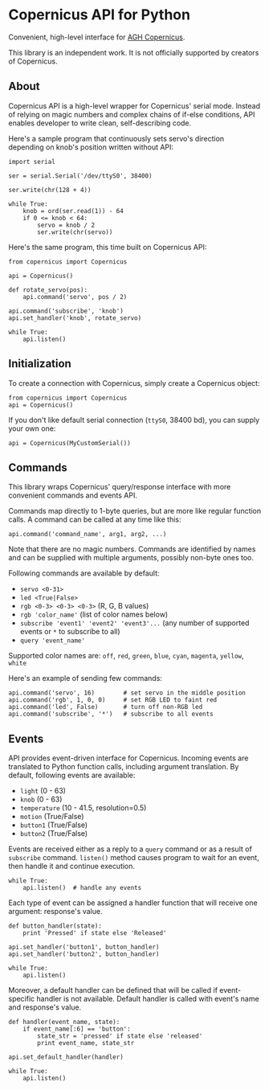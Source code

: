 # Copernicus API for Python

Convenient, high-level interface for [AGH Copernicus](http://home.agh.edu.pl/~tszydlo/copernicus/).

This library is an independent work. It is not officially supported by creators of Copernicus.

## About

Copernicus API is a high-level wrapper for Copernicus' serial mode. Instead of relying on magic numbers and complex chains of if-else conditions, API enables developer to write clean, self-describing code.

Here's a sample program that continuously sets servo's direction depending on knob's position written without API:

    import serial

    ser = serial.Serial('/dev/ttyS0', 38400)

    ser.write(chr(128 + 4))

    while True:
        knob = ord(ser.read(1)) - 64
        if 0 <= knob < 64:
            servo = knob / 2
            ser.write(chr(servo)) 

Here's the same program, this time built on Copernicus API:

    from copernicus import Copernicus

    api = Copernicus()

    def rotate_servo(pos):
        api.command('servo', pos / 2)

    api.command('subscribe', 'knob')
    api.set_handler('knob', rotate_servo)

    while True:
        api.listen()

## Initialization

To create a connection with Copernicus, simply create a Copernicus object:

    from copernicus import Copernicus
    api = Copernicus()

If you don't like default serial connection (`ttyS0`, 38400 bd), you can supply your own one:

    api = Copernicus(MyCustomSerial())

## Commands

This library wraps Copernicus' query/response interface with more convenient commands and events API.

Commands map directly to 1-byte queries, but are more like regular function calls. A command can be called at any time like this:

    api.command('command_name', arg1, arg2, ...)

Note that there are no magic numbers. Commands are identified by names and can be supplied with multiple arguments, possibly non-byte ones too.

Following commands are available by default:

- `servo <0-31>`
- `led <True|False>`
- `rgb <0-3> <0-3> <0-3>` (R, G, B values)
- `rgb 'color_name'` (list of color names below)
- `subscribe 'event1' 'event2' 'event3'...` (any number of supported events or `*` to subscribe to all)
- `query 'event_name'`

Supported color names are: `off`, `red`, `green`, `blue`, `cyan`, `magenta`, `yellow`, `white`

Here's an example of sending few commands:

    api.command('servo', 16)        # set servo in the middle position
    api.command('rgb', 1, 0, 0)     # set RGB LED to faint red
    api.command('led', False)       # turn off non-RGB led
    api.command('subscribe', '*')   # subscribe to all events

## Events

API provides event-driven interface for Copernicus. Incoming events are translated to Python function calls, including argument translation. By default, following events are available:

- `light` (0 - 63)
- `knob` (0 - 63)
- `temperature` (10 - 41.5, resolution=0.5)
- `motion` (True/False)
- `button1` (True/False)
- `button2` (True/False)

Events are received either as a reply to a `query` command or as a result of `subscribe` command. `listen()` method causes program to wait for an event, then handle it and continue execution.

    while True:
        api.listen()  # handle any events

Each type of event can be assigned a handler function that will receive one argument: response's value.

    def button_handler(state):
        print 'Pressed' if state else 'Released'

    api.set_handler('button1', button_handler)
    api.set_handler('button2', button_handler)

    while True:
        api.listen()

Moreover, a default handler can be defined that will be called if event-specific handler is not available. Default handler is called with event's name and response's value.

    def handler(event_name, state):
        if event_name[:6] == 'button':
            state_str = 'pressed' if state else 'released'
            print event_name, state_str

    api.set_default_handler(handler)

    while True:
        api.listen()
 